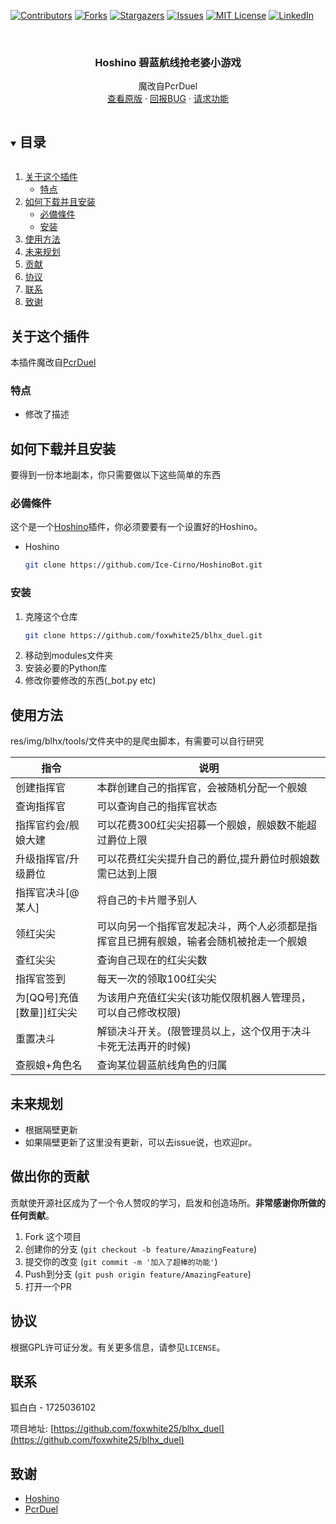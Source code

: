 [![Contributors][contributors-shield]][contributors-url]
[![Forks][forks-shield]][forks-url]
[![Stargazers][stars-shield]][stars-url]
[![Issues][issues-shield]][issues-url]
[![MIT License][license-shield]][license-url]
[![LinkedIn][linkedin-shield]][linkedin-url]



<!-- PROJECT LOGO -->
<br />
<p align="center">

  <h3 align="center">Hoshino 碧蓝航线抢老婆小游戏</h3>

  <p align="center">
    魔改自PcrDuel
    <br />
    <a href="https://github.com/Rs794613/PcrDuel">查看原版</a>
    ·
    <a href="https://github.com/foxwhite25/blhx_duel/issues">回报BUG</a>
    ·
    <a href="https://github.com/foxwhite25/blhx_duel/issues">请求功能</a>
  </p>
</p>



<!-- 目录 -->
<details open="open">
  <summary><h2 style="display: inline-block">目录</h2></summary>
  <ol>
    <li>
      <a href="#关于这个插件">关于这个插件</a>
      <ul>
        <li><a href="#特点">特点</a></li>
      </ul>
    </li>
    <li>
      <a href="#如何下载并且安装">如何下载并且安装</a>
      <ul>
        <li><a href="#必備條件">必備條件</a></li>
        <li><a href="#安装">安装</a></li>
      </ul>
    </li>
    <li><a href="#使用方法">使用方法</a></li>
    <li><a href="#未来规划">未来规划</a></li>
    <li><a href="#贡献">贡献</a></li>
    <li><a href="#协议">协议</a></li>
    <li><a href="#联系">联系</a></li>
    <li><a href="#致谢">致谢</a></li>
  </ol>
</details>



<!-- 关于这个插件 -->
## 关于这个插件
本插件魔改自<a href="https://github.com/Rs794613/PcrDuel">PcrDuel</a>
### 特点

* []()修改了描述



<!-- 如何安装 -->
## 如何下载并且安装

要得到一份本地副本，你只需要做以下这些简单的东西

### 必備條件

这个是一个<a href="https://github.com/Ice-Cirno/HoshinoBot/">Hoshino</a>插件，你必须要要有一个设置好的Hoshino。
* Hoshino
  ```sh
  git clone https://github.com/Ice-Cirno/HoshinoBot.git
  ```
### 安装

1. 克隆这个仓库
   ```sh
   git clone https://github.com/foxwhite25/blhx_duel.git
   ```
2. 移动到modules文件夹
3. 安装必要的Python库
4. 修改你要修改的东西(_bot.py etc)


<!-- USAGE EXAMPLES -->
## 使用方法

res/img/blhx/tools/文件夹中的是爬虫脚本，有需要可以自行研究

|指令|说明|
|-----|-----|
|创建指挥官|本群创建自己的指挥官，会被随机分配一个舰娘|
|查询指挥官|可以查询自己的指挥官状态|
|指挥官约会/舰娘大建|可以花费300红尖尖招募一个舰娘，舰娘数不能超过爵位上限|
|升级指挥官/升级爵位|可以花费红尖尖提升自己的爵位,提升爵位时舰娘数需已达到上限|
|指挥官决斗[@某人]|将自己的卡片赠予别人|
|领红尖尖|可以向另一个指挥官发起决斗，两个人必须都是指挥官且已拥有舰娘，输者会随机被抢走一个舰娘|
|查红尖尖 |查询自己现在的红尖尖数|
|指挥官签到 |每天一次的领取100红尖尖|
|为[QQ号]充值[数量]]红尖尖 |为该用户充值红尖尖(该功能仅限机器人管理员，可以自己修改权限)|
|重置决斗 |解锁决斗开关。(限管理员以上，这个仅用于决斗卡死无法再开的时候)|
|查舰娘+角色名|查询某位碧蓝航线角色的归属|

<!-- 未来规划 -->
## 未来规划
* 根据隔壁更新
* 如果隔壁更新了这里没有更新，可以去issue说，也欢迎pr。

<!-- 做出你的贡献 -->
## 做出你的贡献

贡献使开源社区成为了一个令人赞叹的学习，启发和创造场所。**非常感谢你所做的任何贡献**。

1. Fork 这个项目
2. 创建你的分支 (`git checkout -b feature/AmazingFeature`)
3. 提交你的改变 (`git commit -m '加入了超棒的功能'`)
4. Push到分支 (`git push origin feature/AmazingFeature`)
5. 打开一个PR



<!-- LICENSE -->
## 协议

根据GPL许可证分发。有关更多信息，请参见`LICENSE`。



<!-- CONTACT -->
## 联系

狐白白 - 1725036102 

项目地址: [https://github.com/foxwhite25/blhx_duel](https://github.com/foxwhite25/blhx_duel)



<!-- ACKNOWLEDGEMENTS -->
## 致谢

* []()<a href="https://github.com/Ice-Cirno/HoshinoBot/">Hoshino</a>
* []()<a href="https://github.com/Rs794613/PcrDuel">PcrDuel</a>





<!-- MARKDOWN LINKS & IMAGES -->
<!-- https://www.markdownguide.org/basic-syntax/#reference-style-links -->
[contributors-shield]: https://img.shields.io/github/contributors/foxwhite25/blhx_duel.svg?style=for-the-badge
[contributors-url]: https://github.com/foxwhite25/blhx_duel/graphs/contributors
[forks-shield]: https://img.shields.io/github/forks/foxwhite25/blhx_duel.svg?style=for-the-badge
[forks-url]: https://github.com/foxwhite25/blhx_duel/network/members
[stars-shield]: https://img.shields.io/github/stars/foxwhite25/blhx_duel.svg?style=for-the-badge
[stars-url]: https://github.com/foxwhite25/blhx_duel/stargazers
[issues-shield]: https://img.shields.io/github/issues/foxwhite25/blhx_duel.svg?style=for-the-badge
[issues-url]: https://github.com/foxwhite25/blhx_duel/issues
[license-shield]: https://img.shields.io/github/license/foxwhite25/blhx_duel.svg?style=for-the-badge
[license-url]: https://github.com/foxwhite25/blhx_duel/blob/master/LICENSE
[linkedin-shield]: https://img.shields.io/badge/-LinkedIn-black.svg?style=for-the-badge&logo=linkedin&colorB=555
[linkedin-url]: https://linkedin.com/in/foxwhite25
